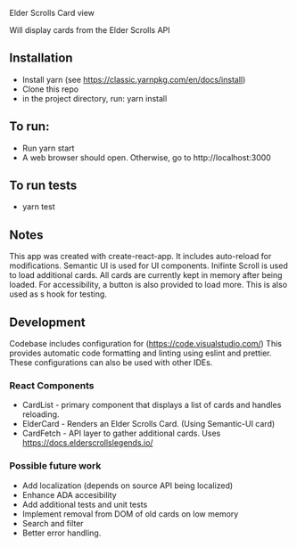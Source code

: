 Elder Scrolls Card view 

Will display cards from the Elder Scrolls API

## Installation 
* Install yarn (see https://classic.yarnpkg.com/en/docs/install)
* Clone this repo
* in the project directory, run:
        yarn install


## To run:
* Run
        yarn start
* A web browser should open. Otherwise, go to http://localhost:3000

## To run tests
* yarn test

## Notes

This app was created with create-react-app. It includes auto-reload for modifications.
Semantic UI is used for UI components.
Inifinte Scroll is used to load additional cards. All cards are currently kept in memory after being loaded.
For accessibility, a button is also provided to load more. This is also used as s hook for testing.

## Development
Codebase includes configuration for (https://code.visualstudio.com/) This provides automatic code formatting and linting using eslint and prettier. These configurations can also be used with other IDEs.

### React Components
- CardList - primary component that displays a list of cards and handles reloading.
- ElderCard - Renders an Elder Scrolls Card. (Using Semantic-UI card)
- CardFetch - API layer to gather additional cards. Uses https://docs.elderscrollslegends.io/

### Possible future work
- Add localization (depends on source API being localized)
- Enhance ADA accesibility
- Add additional tests and unit tests
- Implement removal from DOM of old cards on low memory
- Search and filter
- Better error handling.
